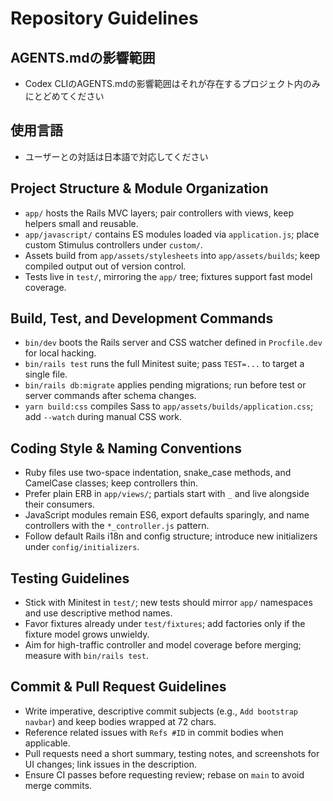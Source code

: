 # Repository Guidelines

## AGENTS.mdの影響範囲
- Codex CLIのAGENTS.mdの影響範囲はそれが存在するプロジェクト内のみにとどめてください

## 使用言語
- ユーザーとの対話は日本語で対応してください

## Project Structure & Module Organization
- `app/` hosts the Rails MVC layers; pair controllers with views, keep helpers small and reusable.
- `app/javascript/` contains ES modules loaded via `application.js`; place custom Stimulus controllers under `custom/`.
- Assets build from `app/assets/stylesheets` into `app/assets/builds`; keep compiled output out of version control.
- Tests live in `test/`, mirroring the `app/` tree; fixtures support fast model coverage.

## Build, Test, and Development Commands
- `bin/dev` boots the Rails server and CSS watcher defined in `Procfile.dev` for local hacking.
- `bin/rails test` runs the full Minitest suite; pass `TEST=...` to target a single file.
- `bin/rails db:migrate` applies pending migrations; run before test or server commands after schema changes.
- `yarn build:css` compiles Sass to `app/assets/builds/application.css`; add `--watch` during manual CSS work.

## Coding Style & Naming Conventions
- Ruby files use two-space indentation, snake_case methods, and CamelCase classes; keep controllers thin.
- Prefer plain ERB in `app/views/`; partials start with `_` and live alongside their consumers.
- JavaScript modules remain ES6, export defaults sparingly, and name controllers with the `*_controller.js` pattern.
- Follow default Rails i18n and config structure; introduce new initializers under `config/initializers`.

## Testing Guidelines
- Stick with Minitest in `test/`; new tests should mirror `app/` namespaces and use descriptive method names.
- Favor fixtures already under `test/fixtures`; add factories only if the fixture model grows unwieldy.
- Aim for high-traffic controller and model coverage before merging; measure with `bin/rails test`.

## Commit & Pull Request Guidelines
- Write imperative, descriptive commit subjects (e.g., `Add bootstrap navbar`) and keep bodies wrapped at 72 chars.
- Reference related issues with `Refs #ID` in commit bodies when applicable.
- Pull requests need a short summary, testing notes, and screenshots for UI changes; link issues in the description.
- Ensure CI passes before requesting review; rebase on `main` to avoid merge commits.
